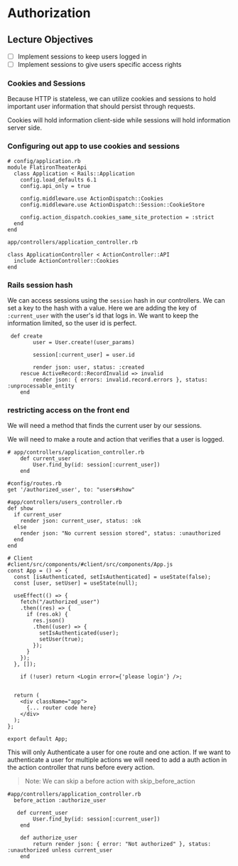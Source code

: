 # Authorization 

## Lecture Objectives
- [ ] Implement sessions to keep users logged in
- [ ] Implement sessions to give users specific access rights

### Cookies and Sessions  
Because HTTP is stateless, we can utilize cookies and sessions to hold important user information that should persist through requests.  

Cookies will hold information client-side while sessions will hold information server side. 

### Configuring out app to use cookies and sessions

```
# config/application.rb
module FlatironTheaterApi
  class Application < Rails::Application
    config.load_defaults 6.1
    config.api_only = true

    config.middleware.use ActionDispatch::Cookies
    config.middleware.use ActionDispatch::Session::CookieStore

    config.action_dispatch.cookies_same_site_protection = :strict 
  end
end

app/controllers/application_controller.rb

class ApplicationController < ActionController::API
  include ActionController::Cookies
end

```

### Rails session hash
We can access sessions using the `session` hash in our controllers. We can set a key to the hash with a value. Here we are adding the key of `:current_user` with the user's id that logs in. We want to keep the information limited, so the user id is perfect. 

```
 def create
        user = User.create!(user_params)
        
        session[:current_user] = user.id
        
        render json: user, status: :created
    rescue ActiveRecord::RecordInvalid => invalid
        render json: { errors: invalid.record.errors }, status: :unprocessable_entity
    end 

```

### restricting access on the front end
We will need a method that finds the current user by our sessions.

We will need to make a route and action that verifies that a user is logged. 

```
# app/controllers/application_controller.rb
    def current_user
        User.find_by(id: session[:current_user])
    end

#config/routes.rb
get '/authorized_user', to: "users#show"

#app/controllers/users_controller.rb
def show
  if current_user
    render json: current_user, status: :ok
  else
    render json: "No current session stored", status: :unauthorized
  end
end

# Client
#client/src/components/#client/src/components/App.js
const App = () => {
  const [isAuthenticated, setIsAuthenticated] = useState(false);
  const [user, setUser] = useState(null);

  useEffect(() => {
    fetch("/authorized_user")
    .then((res) => {
      if (res.ok) {
        res.json()
        .then((user) => {
          setIsAuthenticated(user);
          setUser(true);
        });
      }
    });
  }, []);

    if (!user) return <Login error={'please login'} />;


  return (
    <div className="app">
      {... router code here}
    </div>
  );
};

export default App;
```

This will only Authenticate a user for one route and one action. If we want to authenticate a user for multiple actions we will need to add a auth action in the action controller that runs before every action.
>Note: We can skip a before action with skip_before_action


```
#app/controllers/application_controller.rb
  before_action :authorize_user

   def current_user
        User.find_by(id: session[:current_user])
    end

    def authorize_user
        return render json: { error: "Not authorized" }, status: :unauthorized unless current_user
    end


```